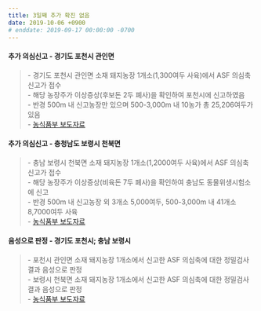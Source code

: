```yaml
---
title: 3일째 추가 확진 없음
date: 2019-10-06 +0900
# enddate: 2019-09-17 00:00:00 -0700
---
```

#### 추가 의심신고 - 경기도 포천시 관인면  
> \- 경기도 포천시 관인면 소재 돼지농장 1개소(1,300여두 사육)에서 ASF 의심축 신고가 접수  
> \- 해당 농장주가 이상증상(후보돈 2두 폐사)을 확인하여 포천시에 신고하였음  
> \- 반경 500m 내 신고농장만 있으며 500-3,000m 내 10농가 총 25,206여두가 있음  
> \- [농식품부 보도자료](http://www.mafra.go.kr/FMD-AI/2095/subview.do?enc=Zm5jdDF8QEB8JTJGYmJzJTJGRk1ELUFJJTJGMzU0JTJGMzIxNTg1JTJGYXJ0Y2xWaWV3LmRvJTNGYmJzQ2xTZXElM0QlMjZyZ3NFbmRkZVN0ciUzRCUyNmJic09wZW5XcmRTZXElM0QlMjZwYXNzd29yZCUzRCUyNnNyY2hDb2x1bW4lM0QlMjZwYWdlJTNEMSUyNnJnc0JnbmRlU3RyJTNEJTI2cm93JTNEMTAlMjZpc1ZpZXdNaW5lJTNEZmFsc2UlMjZzcmNoV3JkJTNEJTI2)  

#### 추가 의심신고 - 충청남도 보령시 천북면 
> \- 충남 보령시 천북면 소재 돼지농장 1개소(1,2000여두 사육)에서 ASF 의심축 신고가 접수  
> \- 해당 농장주가 이상증상(비육돈 7두 폐사)을 확인하여 충남도 동물위생시험소에 신고  
> \- 반경 500m 내 신고농장 외 3개소 5,000여두, 500-3,000m 내 41개소 8,7000여두 사육  
> \- [농식품부 보도자료](http://www.mafra.go.kr/FMD-AI/2095/subview.do?enc=Zm5jdDF8QEB8JTJGYmJzJTJGRk1ELUFJJTJGMzU0JTJGMzIxNTg3JTJGYXJ0Y2xWaWV3LmRvJTNGYmJzQ2xTZXElM0QlMjZyZ3NFbmRkZVN0ciUzRCUyNmJic09wZW5XcmRTZXElM0QlMjZyZ3NCZ25kZVN0ciUzRCUyNnBhc3N3b3JkJTNEJTI2c3JjaENvbHVtbiUzRCUyNnJvdyUzRDEwJTI2aXNWaWV3TWluZSUzRGZhbHNlJTI2cGFnZSUzRDElMjZzcmNoV3JkJTNEJTI2)  

#### 음성으로 판정 - 경기도 포천시; 충남 보령시
> \- 포천시 관인면 소재 돼지농장 1개소에서 신고한 ASF 의심축에 대한 정밀검사 결과 음성으로 판정  
> \- 보령시 천북면 소재 돼지농장 1개소에서 신고한 ASF 의심축에 대한 정밀검사 결과 음성으로 판정  
> \- [농식품부 보도자료](http://www.mafra.go.kr/FMD-AI/2095/subview.do?enc=Zm5jdDF8QEB8JTJGYmJzJTJGRk1ELUFJJTJGMzU0JTJGMzIxNTg5JTJGYXJ0Y2xWaWV3LmRvJTNGYmJzQ2xTZXElM0QlMjZyZ3NFbmRkZVN0ciUzRCUyNmJic09wZW5XcmRTZXElM0QlMjZyZ3NCZ25kZVN0ciUzRCUyNnBhc3N3b3JkJTNEJTI2c3JjaENvbHVtbiUzRCUyNnJvdyUzRDEwJTI2aXNWaWV3TWluZSUzRGZhbHNlJTI2cGFnZSUzRDElMjZzcmNoV3JkJTNEJTI2)  

